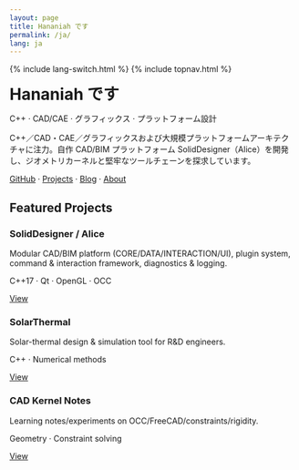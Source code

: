```yaml
---
layout: page
title: Hananiah です
permalink: /ja/
lang: ja
---
```


{% include lang-switch.html %}
{% include topnav.html %}

<div class="card">
  <h1 style="margin:.2rem 0;">Hananiah です</h1>
  <p class="muted">C++ · CAD/CAE · グラフィックス · プラットフォーム設計</p>
  <p>C++／CAD・CAE／グラフィックスおよび大規模プラットフォームアーキテクチャに注力。自作 CAD/BIM プラットフォーム SolidDesigner（Alice）を開発し、ジオメトリカーネルと堅牢なツールチェーンを探求しています。</p>
  <p>
    <a href="https://github.com/hananiahhsu" target="_blank">GitHub</a> · 
    <a href="/ja/projects/">Projects</a> · 
    <a href="/ja/blog/">Blog</a> · 
    <a href="/ja/about/">About</a>
  </p>
</div>

<h2>Featured Projects</h2>
<div class="grid">
  <div class="card">
    <h3>SolidDesigner / Alice</h3>
    <p>Modular CAD/BIM platform (CORE/DATA/INTERACTION/UI), plugin system, command & interaction framework, diagnostics & logging.</p>
    <p class="muted">C++17 · Qt · OpenGL · OCC</p>
    <p><a href="/ja/projects/#soliddesigner">View</a></p>
  </div>
  <div class="card">
    <h3>SolarThermal</h3>
    <p>Solar-thermal design & simulation tool for R&D engineers.</p>
    <p class="muted">C++ · Numerical methods</p>
    <p><a href="/ja/projects/#solarthermal">View</a></p>
  </div>
  <div class="card">
    <h3>CAD Kernel Notes</h3>
    <p>Learning notes/experiments on OCC/FreeCAD/constraints/rigidity.</p>
    <p class="muted">Geometry · Constraint solving</p>
    <p><a href="/ja/projects/#kernel-notes">View</a></p>
  </div>
</div>
